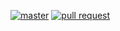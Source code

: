 [![master](https://github.com/forerunnergames/coa/workflows/deploy/badge.svg)](https://github.com/forerunnergames/coa/actions)
[![pull request](https://github.com/forerunnergames/coa/workflows/deploy/badge.svg?event=pull_request)](https://github.com/forerunnergames/coa/actions)
